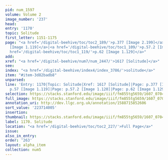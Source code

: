 ```yaml
---
pid: num_1597
volume: Volume 2
image_number: '237'
head:
entry: '1170'
topic: Solitude
first_letter: 1151-1175
page: "<a href='/digital-beehive/toc/toc2_189/'>p.377 [Image 2.199]</a>|<a href='/digital-beehive/toc/toc1_109/'>p.57
  [Image 1.119]</a>|<a href='/digital-beehive/toc/toc1_109/'>p.57.2 [Image 1.120]</a>|<a
  href='/digital-beehive/toc/toc1_119/'>p.62 [Image 1.129]</a>"
add:
xref: "<a href='/digital-beehive/num7/num_2447/'>1617 [Solitude]</a>"
see:
index: "<a href='/digital-beehive/index4/index_3786/'>solitude</a>"
item: "#item-3d82badb8"
unparsed:
line: 'Entry: 1170|Topic: Solitude|Xref: 1617 [Solitude]|Page: p.377 [Image 2.199]|Page:
  p.57 [Image 1.119]|Page: p.57.2 [Image 1.120]|Page: p.62 [Image 1.129]|Index: solitude|#item-3d82badb8'
selection: https://stacks.stanford.edu/image/iiif/fm855tg5659/1607_0704/361,4005,2922,1066/full/0/default.jpg
full_image: https://stacks.stanford.edu/image/iiif/fm855tg5659/1607_0704/full/full/0/default.jpg
annotation_uri: http://dev.llgc.org.uk/annotation/1588715852606
sort_value: '223714005'
insertion:
thumbnail: https://stacks.stanford.edu/image/iiif/fm855tg5659/1607_0704/361,4005,600,180/250,/0/default.jpg
label: 1170. Solitude
location: "<a href='/digital-beehive/toc/toc2_227/'>Full Page</a>"
issue:
also_in_entry:
order: '263'
layout: alpha_item
collection: num5
---
```

